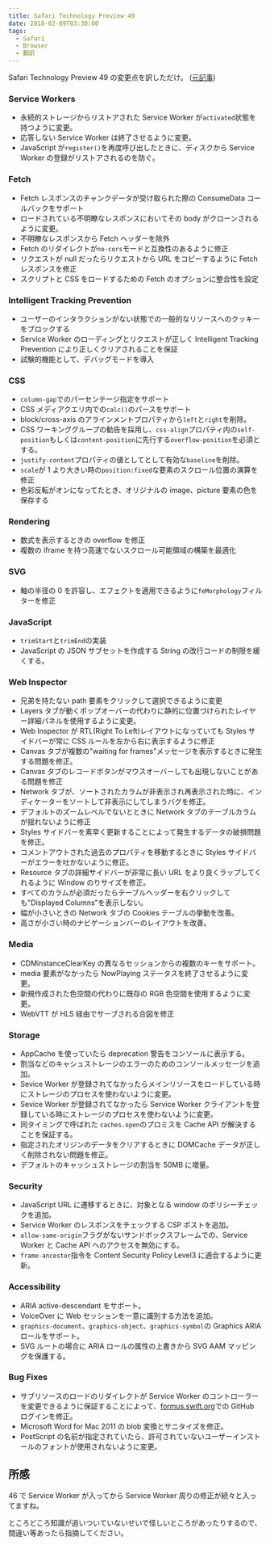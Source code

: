 ```yaml
---
title: Safari Technology Preview 49
date: 2018-02-09T03:30:00
tags:
  - Safari
  - Browser
  - 翻訳
---
```


Safari Technology Preview 49 の変更点を訳しただけ。
([元記事](https://webkit.org/blog/8088/release-notes-for-safari-technology-preview-49/))

### Service Workers

- 永続的ストレージからリストアされた Service Worker が`activated`状態を持つように変更。
- 応答しない Service Worker は終了させるように変更。
- JavaScript が`register()`を再度呼び出したときに、ディスクから Service Worker の登録がリストアされるのを防ぐ。

### Fetch

- Fetch レスポンスのチャンクデータが受け取られた際の ConsumeData コールバックをサポート
- ロードされている不明瞭なレスポンスにおいてその body がクローンされるように変更。
- 不明瞭なレスポンスから Fetch ヘッダーを除外
- Fetch のリダイレクトが`no-cors`モードと互換性のあるように修正
- リクエストが null だったらリクエストから URL をコピーするように Fetch レスポンスを修正
- スクリプトと CSS をロードするための Fetch のオプションに整合性を設定

### Intelligent Tracking Prevention

- ユーザーのインタラクションがない状態での一般的なリソースへのクッキーをブロックする
- Service Worker のローディングとリクエストが正しく Intelligent Tracking Prevention により正しくクリアされることを保証
- 試験的機能として、デバッグモードを導入

### CSS

- `column-gap`でのパーセンテージ指定をサポート
- CSS メディアクエリ内での`calc()`のパースをサポート
- block/cross-axis のアラインメントプロパティから`left`と`right`を削除。
- CSS ワーキンググループの勧告を採用し、`css-align`プロパティ内の`self-position`もしくは`content-position`に先行する`overflow-position`を必須とする。
- `justify-content`プロパティの値としてとして有効な`baseline`を削除。
- `scale`が 1 より大きい時の`position:fixed`な要素のスクロール位置の演算を修正
- 色彩反転がオンになってたとき、オリジナルの image、picture 要素の色を保存する

### Rendering

- 数式を表示するときの overflow を修正
- 複数の iframe を持つ高速でないスクロール可能領域の構築を最適化

### SVG

- 軸の半径の 0 を許容し、エフェクトを適用できるように`feMorphology`フィルターを修正

### JavaScript

- `trimStart`と`trimEnd`の実装
- JavaScript の JSON サブセットを作成する String の改行コードの制限を緩くする。

### Web Inspector

- 兄弟を持たない path 要素をクリックして選択できるように変更
- Layers タブが動くポップオーバーの代わりに静的に位置づけられたレイヤー詳細パネルを使用するように変更。
- Web Inspector が RTL(Right To Left)レイアウトになっていても Styles サイドバーが常に CSS ルールを左から右に表示するように修正
- Canvas タブが複数の"waiting for frames"メッセージを表示するときに発生する問題を修正。
- Canvas タブのレコードボタンがマウスオーバーしても出現しないことがある問題を修正
- Network タブが、ソートされたカラムが非表示され再表示された時に、インディケーターをソートして非表示にしてしまうバグを修正。
- デフォルトのズームレベルでないとときに Network タブのテーブルカラムが揺れないように修正
- Styles サイドバーを素早く更新することによって発生するデータの破損問題を修正。
- コメントアウトされた過去のプロパティを移動するときに Styles サイドバーがエラーを吐かないように修正。
- Resource タブの詳細サイドバーが非常に長い URL をより良くラップしてくれるように Window のりサイズを修正。
- すべてのカラムが必須だったらテーブルヘッダーを右クリックしても"Displayed Columns"を表示しない。
- 幅が小さいときの Network タブの Cookies テーブルの挙動を改善。
- 高さが小さい時のナビゲーションバーのレイアウトを改善。

### Media

- CDMinstanceClearKey の異なるセッションからの複数のキーをサポート。
- media 要素がなかったら NowPlaying ステータスを終了させるように変更。
- 新規作成された色空間の代わりに既存の RGB 色空間を使用するように変更。
- WebVTT が HLS 経由でサーブされる合図を修正

### Storage

- AppCache を使っていたら deprecation 警告をコンソールに表示する。
- 割当などのキャシュストレージのエラーのためのコンソールメッセージを追加。
- Sevice Worker が登録されてなかったらメインリソースをロードしている時にストレージのプロセスを使わないように変更。
- Sevice Worker が登録されてなかったら Service Worker クライアントを登録している時にストレージのプロセスを使わないように変更。
- 同タイミングで呼ばれた `caches.open`のプロミスを Cache API が解決することを保証する。
- 指定されたオリジンのデータをクリアするときに DOMCache データが正しく削除されない問題を修正。
- デフォルトのキャッシュストレージの割当を 50MB に増量。

### Security

- JavaScript URL に遷移するときに、対象となる window のポリシーチェックを追加。
- Service Worker のレスポンスをチェックする CSP ポストを追加。
- `allow-same-origin`フラグがないサンドボックスフレームでの、Service Worker と Cache API へのアクセスを無効にする。
- `frame-ancestor`指令を Content Security Policy Level3 に適合するように更新。

### Accessibility

- ARIA active-descendant をサポート。
- VoiceOver に Web セッションを一意に識別する方法を追加。
- `graphics-document`、`graphics-object`、`graphics-symbol`の Graphics ARIA ロールをサポート。
- SVG ルートの場合に ARIA ロールの属性の上書きから SVG AAM マッピングを保護する。

### Bug Fixes

- サブリソースのロードのリダイレクトが Service Worker のコントローラーを変更できるように保証することによって、[formus.swift.org](https://formus.swift.org)での GitHub ログインを修正。
- Microsoft Word for Mac 2011 の blob 変換とサニタイズを修正。
- PostScript の名前が指定されていたら、許可されていないユーザーインストールのフォントが使用されないように変更。

## 所感

46 で Service Worker が入ってから Service Worker 周りの修正が続々と入ってますね。

ところどころ知識が追いついていないせいで怪しいところがあったりするので、間違い等あったら指摘してください。
